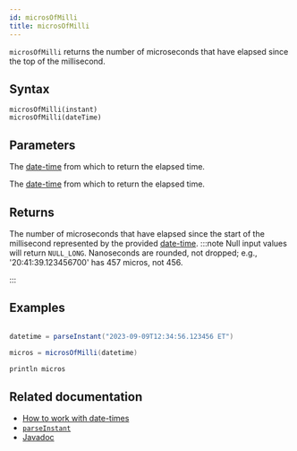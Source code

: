 ```yaml
---
id: microsOfMilli
title: microsOfMilli
---
```


`microsOfMilli` returns the number of microseconds that have elapsed since the top of the millisecond.

## Syntax

```
microsOfMilli(instant)
microsOfMilli(dateTime)
```

## Parameters

<ParamTable>
<Param name="instant" type="Instant">

The [date-time](../../query-language/types/date-time.md) from which to return the elapsed time.

</Param>
<Param name="dateTime" type="ZonedDateTime">

The [date-time](../../query-language/types/date-time.md) from which to return the elapsed time.

</Param>
</ParamTable>

## Returns

The number of microseconds that have elapsed since the start of the millisecond represented by the provided [date-time](../../query-language/types/date-time.md).
:::note
Null input values will return `NULL_LONG`.
Nanoseconds are rounded, not dropped; e.g., '20:41:39.123456700' has 457 micros, not 456.

:::

## Examples

```groovy order=null

datetime = parseInstant("2023-09-09T12:34:56.123456 ET")

micros = microsOfMilli(datetime)

println micros
```

## Related documentation

- [How to work with date-times](../../../how-to-guides/work-with-date-time.md)
- [`parseInstant`](./parseInstant.md)
- [Javadoc](<https://deephaven.io/core/javadoc/io/deephaven/time/DateTimeUtils.html#microsOfMilli(java.time.ZonedDateTime)>)
